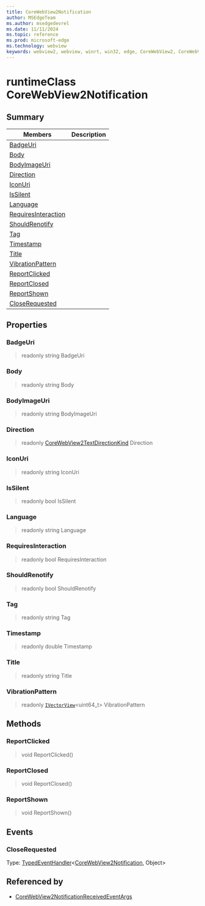 ```yaml
---
title: CoreWebView2Notification
author: MSEdgeTeam
ms.author: msedgedevrel
ms.date: 11/11/2024
ms.topic: reference
ms.prod: microsoft-edge
ms.technology: webview
keywords: webview2, webview, winrt, win32, edge, CoreWebView2, CoreWebView2Controller, browser control, edge html, CoreWebView2Notification
---
```


# runtimeClass CoreWebView2Notification



## Summary

Members|Description
--|--
[BadgeUri](#badgeuri) | 
[Body](#body) | 
[BodyImageUri](#bodyimageuri) | 
[Direction](#direction) | 
[IconUri](#iconuri) | 
[IsSilent](#issilent) | 
[Language](#language) | 
[RequiresInteraction](#requiresinteraction) | 
[ShouldRenotify](#shouldrenotify) | 
[Tag](#tag) | 
[Timestamp](#timestamp) | 
[Title](#title) | 
[VibrationPattern](#vibrationpattern) | 
[ReportClicked](#reportclicked) | 
[ReportClosed](#reportclosed) | 
[ReportShown](#reportshown) | 
[CloseRequested](#closerequested) | 

## Properties

### BadgeUri

> readonly  string BadgeUri

### Body

> readonly  string Body

### BodyImageUri

> readonly  string BodyImageUri

### Direction

> readonly  [CoreWebView2TextDirectionKind](corewebview2textdirectionkind.md) Direction

### IconUri

> readonly  string IconUri

### IsSilent

> readonly  bool IsSilent

### Language

> readonly  string Language

### RequiresInteraction

> readonly  bool RequiresInteraction

### ShouldRenotify

> readonly  bool ShouldRenotify

### Tag

> readonly  string Tag

### Timestamp

> readonly  double Timestamp

### Title

> readonly  string Title

### VibrationPattern

> readonly  [`IVectorView`](/uwp/api/Windows.Foundation.Collections.IVectorView-1)&lt;uint64_t&gt; VibrationPattern



## Methods

### ReportClicked

> void ReportClicked()



### ReportClosed

> void ReportClosed()



### ReportShown

> void ReportShown()




## Events

### CloseRequested

Type: [TypedEventHandler](/uwp/api/Windows.Foundation.TypedEventHandler-2)&lt;[CoreWebView2Notification](corewebview2notification.md), Object&gt;



## Referenced by

- [CoreWebView2NotificationReceivedEventArgs](corewebview2notificationreceivedeventargs.md)
